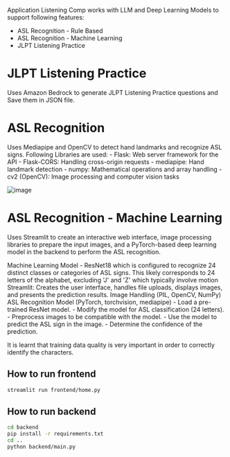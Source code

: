 Application Listening Comp works with LLM and Deep Learning Models to support following features:

- ASL Recognition - Rule Based
- ASL Recognition - Machine Learning
- JLPT Listening Practice

# JLPT Listening Practice

Uses Amazon Bedrock to generate JLPT Listening Practice questions and Save them in JSON file.

# ASL Recognition

Uses Mediapipe and OpenCV to detect hand landmarks and recognize ASL signs. Following Libraries are used:
    - Flask: Web server framework for the API
    - Flask-CORS: Handling cross-origin requests
    - mediapipe: Hand landmark detection
    - numpy: Mathematical operations and array handling
    - cv2 (OpenCV): Image processing and computer vision tasks

![image](https://github.com/user-attachments/assets/4c885189-fdc2-405c-857c-93c2a558ab86)

# ASL Recognition - Machine Learning

Uses Streamlit to create an interactive web interface, image processing libraries to prepare the input images, and a PyTorch-based deep learning model in the backend to perform the ASL recognition. 

Machine Learning Model -  ResNet18 which is configured to recognize 24 distinct classes or categories of ASL signs. This likely corresponds to 24 letters of the alphabet, excluding 'J' and 'Z' which typically involve motion
Streamlit: Creates the user interface, handles file uploads, displays images, and presents the prediction results.
Image Handling (PIL, OpenCV, NumPy)
ASL Recognition Model (PyTorch, torchvision, mediapipe)
    - Load a pre-trained ResNet model.
    - Modify the model for ASL classification (24 letters).
    - Preprocess images to be compatible with the model.
    - Use the model to predict the ASL sign in the image.
    - Determine the confidence of the prediction.

It is learnt that training data quality is very important in order to correctly identify the characters. 


## How to run frontend

```sh
streamlit run frontend/home.py
```

## How to run backend

```sh
cd backend
pip install -r requirements.txt
cd ..
python backend/main.py
```
